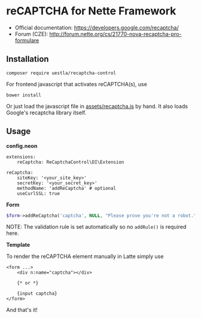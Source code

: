 reCAPTCHA for Nette Framework
=============================

* Official documentation: https://developers.google.com/recaptcha/
* Forum (CZE): http://forum.nette.org/cs/21770-nova-recaptcha-pro-formulare


Installation
------------

```
composer require uestla/recaptcha-control
```

For frontend javascript that activates reCAPTCHA(s), use

```
bower install
```

Or just load the javascript file in [assets/recaptcha.js](assets/recaptcha.js) by hand. It also loads Google's recaptcha library itself.


Usage
-----

**config.neon**

```
extensions:
	reCaptcha: ReCaptchaControl\DI\Extension

reCaptcha:
	siteKey: '<your_site_key>'
	secretKey: '<your_secret_key>'
	methodName: 'addReCaptcha' # optional
	useCurlSSL: true
```


**Form**

```php
$form->addReCaptcha('captcha', NULL, "Please prove you're not a robot.");
```

NOTE: The validation rule is set automatically so no `addRule()` is required here.


**Template**

To render the reCAPTCHA element manually in Latte simply use

```latte
<form ...>
	<div n:name="captcha"></div>

	{* or *}

	{input captcha}
</form>
```

And that's it!
